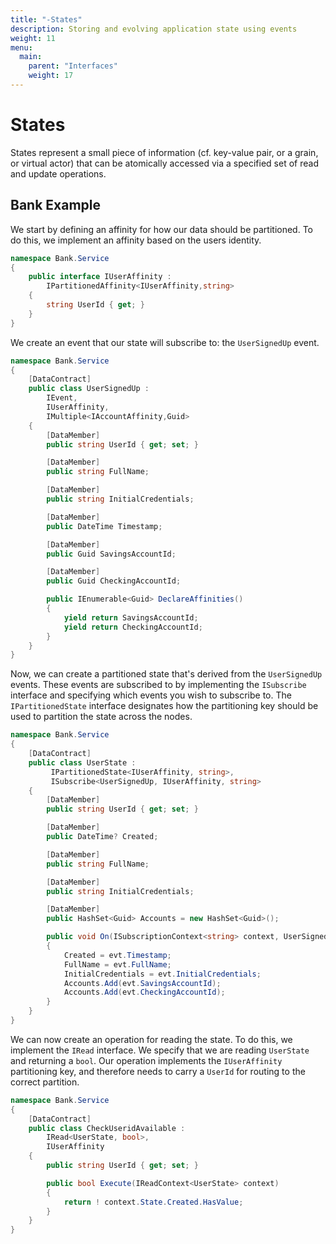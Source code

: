 ```yaml
---
title: "-States"
description: Storing and evolving application state using events
weight: 11
menu:
  main: 
    parent: "Interfaces"
    weight: 17
---
```


# States

States represent a small piece of information (cf. key-value pair, or a grain, or virtual actor) that can be atomically accessed via a specified set of read and update operations.

## Bank Example

We start by defining an affinity for how our data should be partitioned.  To do this, we implement an affinity based on the users identity.

```c#
namespace Bank.Service
{
    public interface IUserAffinity : 
        IPartitionedAffinity<IUserAffinity,string>
    {
        string UserId { get; }
    }
}
```

We create an event that our state will subscribe to: the ```UserSignedUp``` event.

```c#
namespace Bank.Service
{
    [DataContract]
    public class UserSignedUp : 
        IEvent,
        IUserAffinity,
        IMultiple<IAccountAffinity,Guid>
    {
        [DataMember]
        public string UserId { get; set; }

        [DataMember]
        public string FullName;

        [DataMember]
        public string InitialCredentials;

        [DataMember]
        public DateTime Timestamp;

        [DataMember]
        public Guid SavingsAccountId;

        [DataMember]
        public Guid CheckingAccountId;

        public IEnumerable<Guid> DeclareAffinities()
        {
            yield return SavingsAccountId;
            yield return CheckingAccountId;
        }
    }
}
```

Now, we can create a partitioned state that's derived from the ```UserSignedUp``` events.  These events are subscribed to by implementing the ```ISubscribe``` interface and specifying which events you wish to subscribe to.  The ```IPartitionedState``` interface designates how the partitioning key should be used to partition the state across the nodes.

```c#
namespace Bank.Service
{
    [DataContract]
    public class UserState :
         IPartitionedState<IUserAffinity, string>,
         ISubscribe<UserSignedUp, IUserAffinity, string>
    {
        [DataMember]
        public string UserId { get; set; }

        [DataMember]
        public DateTime? Created;

        [DataMember]
        public string FullName;

        [DataMember]
        public string InitialCredentials;

        [DataMember]
        public HashSet<Guid> Accounts = new HashSet<Guid>();

        public void On(ISubscriptionContext<string> context, UserSignedUp evt)
        {
            Created = evt.Timestamp;
            FullName = evt.FullName;
            InitialCredentials = evt.InitialCredentials;
            Accounts.Add(evt.SavingsAccountId);
            Accounts.Add(evt.CheckingAccountId);
        }
    }
}
```

We can now create an operation for reading the state.  To do this, we implement the ```IRead``` interface.  We specify that we are reading ```UserState``` and returning a ```bool```.  Our operation implements the ```IUserAffinity``` partitioning key, and therefore needs to carry a ```UserId``` for routing to the correct partition.

```c#
namespace Bank.Service
{
    [DataContract]
    public class CheckUseridAvailable :
        IRead<UserState, bool>,
        IUserAffinity
    {
        public string UserId { get; set; }

        public bool Execute(IReadContext<UserState> context)
        {
            return ! context.State.Created.HasValue;
        }
    }
}
```
